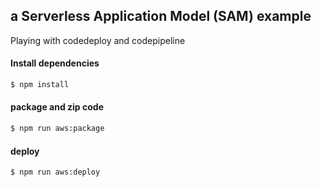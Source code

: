 ## a Serverless Application Model (SAM) example

Playing with codedeploy and codepipeline

#### Install dependencies
```bash
$ npm install
```

#### package and zip code
```bash
$ npm run aws:package
```

#### deploy
```
$ npm run aws:deploy
```
